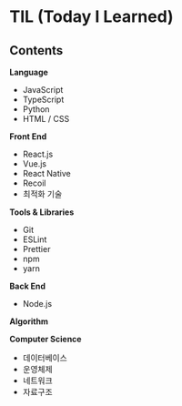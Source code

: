 # TIL (Today I Learned)

## Contents
**Language**
- JavaScript
- TypeScript
- Python
- HTML / CSS

**Front End**
- React.js
- Vue.js
- React Native
- Recoil
- 최적화 기술

**Tools & Libraries**
- Git
- ESLint
- Prettier
- npm
- yarn

**Back End**
- Node.js

**Algorithm**

**Computer Science**
- 데이터베이스
- 운영체제
- 네트워크
- 자료구조
